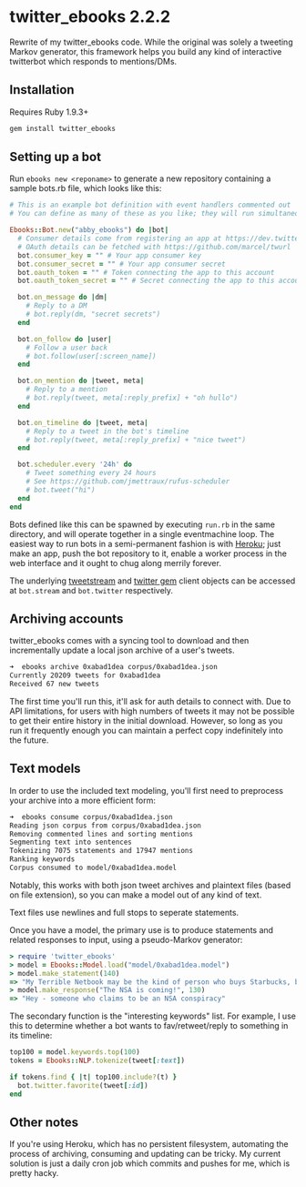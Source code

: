 # twitter\_ebooks 2.2.2

Rewrite of my twitter\_ebooks code. While the original was solely a tweeting Markov generator, this framework helps you build any kind of interactive twitterbot which responds to mentions/DMs.

## Installation

Requires Ruby 1.9.3+

```bash
gem install twitter_ebooks
```

## Setting up a bot

Run `ebooks new <reponame>` to generate a new repository containing a sample bots.rb file, which looks like this:

``` ruby
# This is an example bot definition with event handlers commented out
# You can define as many of these as you like; they will run simultaneously

Ebooks::Bot.new("abby_ebooks") do |bot|
  # Consumer details come from registering an app at https://dev.twitter.com/
  # OAuth details can be fetched with https://github.com/marcel/twurl
  bot.consumer_key = "" # Your app consumer key
  bot.consumer_secret = "" # Your app consumer secret
  bot.oauth_token = "" # Token connecting the app to this account
  bot.oauth_token_secret = "" # Secret connecting the app to this account

  bot.on_message do |dm|
    # Reply to a DM
    # bot.reply(dm, "secret secrets")
  end

  bot.on_follow do |user|
    # Follow a user back
    # bot.follow(user[:screen_name])
  end

  bot.on_mention do |tweet, meta|
    # Reply to a mention
    # bot.reply(tweet, meta[:reply_prefix] + "oh hullo")
  end

  bot.on_timeline do |tweet, meta|
    # Reply to a tweet in the bot's timeline
    # bot.reply(tweet, meta[:reply_prefix] + "nice tweet")
  end

  bot.scheduler.every '24h' do
    # Tweet something every 24 hours
    # See https://github.com/jmettraux/rufus-scheduler
    # bot.tweet("hi")
  end
end
```

Bots defined like this can be spawned by executing `run.rb` in the same directory, and will operate together in a single eventmachine loop. The easiest way to run bots in a semi-permanent fashion is with [Heroku](https://www.heroku.com); just make an app, push the bot repository to it, enable a worker process in the web interface and it ought to chug along merrily forever.

The underlying [tweetstream](https://github.com/tweetstream/tweetstream) and [twitter gem](https://github.com/sferik/twitter) client objects can be accessed at `bot.stream` and `bot.twitter` respectively.

## Archiving accounts

twitter\_ebooks comes with a syncing tool to download and then incrementally update a local json archive of a user's tweets.

``` zsh
➜  ebooks archive 0xabad1dea corpus/0xabad1dea.json 
Currently 20209 tweets for 0xabad1dea
Received 67 new tweets
```

The first time you'll run this, it'll ask for auth details to connect with. Due to API limitations, for users with high numbers of tweets it may not be possible to get their entire history in the initial download. However, so long as you run it frequently enough you can maintain a perfect copy indefinitely into the future.

## Text models

In order to use the included text modeling, you'll first need to preprocess your archive into a more efficient form:

``` zsh
➜  ebooks consume corpus/0xabad1dea.json 
Reading json corpus from corpus/0xabad1dea.json
Removing commented lines and sorting mentions
Segmenting text into sentences
Tokenizing 7075 statements and 17947 mentions
Ranking keywords
Corpus consumed to model/0xabad1dea.model
```

Notably, this works with both json tweet archives and plaintext files (based on file extension), so you can make a model out of any kind of text. 

Text files use newlines and full stops to seperate statements.

Once you have a model, the primary use is to produce statements and related responses to input, using a pseudo-Markov generator:

``` ruby
> require 'twitter_ebooks'
> model = Ebooks::Model.load("model/0xabad1dea.model")
> model.make_statement(140)
=> "My Terrible Netbook may be the kind of person who buys Starbucks, but this Rackspace vuln is pretty straight up a backdoor"
> model.make_response("The NSA is coming!", 130)
=> "Hey - someone who claims to be an NSA conspiracy"
```

The secondary function is the "interesting keywords" list. For example, I use this to determine whether a bot wants to fav/retweet/reply to something in its timeline:

``` ruby
top100 = model.keywords.top(100)
tokens = Ebooks::NLP.tokenize(tweet[:text])

if tokens.find { |t| top100.include?(t) }
  bot.twitter.favorite(tweet[:id])
end
```

## Other notes

If you're using Heroku, which has no persistent filesystem, automating the process of archiving, consuming and updating can be tricky. My current solution is just a daily cron job which commits and pushes for me, which is pretty hacky.
